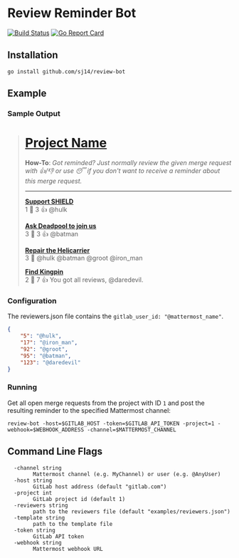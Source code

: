 # Review Reminder Bot

[![Build Status](https://dev.azure.com/SimonJuergensmeyer/SimonJuergensmeyer/_apis/build/status/sj14.review-bot?branchName=master)](https://dev.azure.com/SimonJuergensmeyer/SimonJuergensmeyer/_build/latest?definitionId=2&branchName=master)
[![Go Report Card](https://goreportcard.com/badge/github.com/sj14/review-bot)](https://goreportcard.com/report/github.com/sj14/review-bot)

## Installation

```text
go install github.com/sj14/review-bot
```


## Example

### Sample Output

># [Project Name](https://gitlab.com/my_user/my_project)
>
>**How-To**: *Got reminded? Just normally review the given merge request with 👍/👎 or use 😴 if you don't want to receive a reminder about this merge request.*
>
>---
>
>**[Support SHIELD](https://gitlab.com/my_user/my_project/>merge_requests/1940)**  
> 1 💬   3 👍  @hulk
>
>**[Ask Deadpool to join us](https://gitlab.com/my_user/>my_project/merge_requests/1923)**  
> 3 💬   3 👍  @batman
>
>**[Repair the Helicarrier](https://gitlab.com/my_user/>my_project/merge_requests/1777)**  
> 3 💬   @hulk @batman @groot @iron_man
>
>**[Find Kingpin](https://gitlab.com/my_user/my_project/>merge_requests/1099)**  
> 2 💬   7 👍  You got all reviews, @daredevil.

### Configuration

The reviewers.json file contains the `gitlab_user_id: "@mattermost_name"`.

```json
{
    "5": "@hulk",
    "17": "@iron_man",
    "92": "@groot",
    "95": "@batman",
    "123": "@daredevil"
}
```

### Running

Get all open merge requests from the project with ID `1` and post the resulting reminder to the specified Mattermost channel:

``` console
review-bot -host=$GITLAB_HOST -token=$GITLAB_API_TOKEN -project=1 -webhook=$WEBHOOK_ADDRESS -channel=$MATTERMOST_CHANNEL
```

## Command Line Flags

``` text
  -channel string
        Mattermost channel (e.g. MyChannel) or user (e.g. @AnyUser)
  -host string
        GitLab host address (default "gitlab.com")
  -project int
        GitLab project id (default 1)
  -reviewers string
        path to the reviewers file (default "examples/reviewers.json")
  -template string
        path to the template file
  -token string
        GitLab API token
  -webhook string
        Mattermost webhook URL
```
